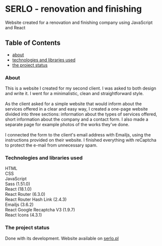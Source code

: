# SERLO - renovation and finishing
Website created for a renovation and finishing company using JavaScript and React

## Table of Contents
* [about](#about)
* [technologies and libraries used](#technologies-and-libraries-used)
* [the project status](#the-project-status)


### About 
This is a website I created for my second client. I was asked to both design and write it. I went for a minimalistic, clean and straightforward style.<br/><br/>
As the client asked for a simple website that would inform about the services offered in a clear and easy way, I created a one-page website divided into three sections: information about the types of services offered, short information about the company and a contact form. I also made a separate page for example photos of the works they've done.<br/><br/>
I connected the form to the client's email address with Emailjs, using the instructions provided on their website. I finished everything with reCaptcha to protect the e-mail from unnecessary spam.

### Technologies and libraries used
HTML<br/>
CSS<br/>
JavaScript<br/>
Sass (1.51.0)<br/>
React (18.1.0)<br/>
React Router (6.3.0)<br/>
React Router Hash Link (2.4.3)<br/>
Emailjs (3.6.2)<br/>
React Google Recaptcha V3 (1.9.7)<br/>
React Icons (4.3.1)

### The project status
Done with its development. Website available on [serlo.pl](https://serlo.pl/)
